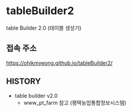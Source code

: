 # tableBuilder2
table Builder 2.0 (테이블 생성기)

## 접속 주소
https://ohikmyeong.github.io/tableBuilder2/

## HISTORY
* table builder v2.0
    * www_pt_farm 참고 (평택농업통합정보시스템)